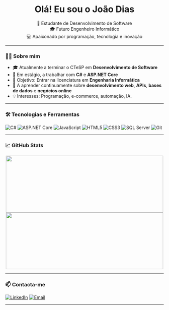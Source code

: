 <h1 align="center">Olá! Eu sou o João Dias</h1>
<p align="center">
  🚀 Estudante de Desenvolvimento de Software <br>
  🎓 Futuro Engenheiro Informático <br>
  💻 Apaixonado por programação, tecnologia e inovação
</p>

---

### 👨‍💻 Sobre mim

- 🎓 Atualmente a terminar o CTeSP em **Desenvolvimento de Software**
- 💼 Em estágio, a trabalhar com **C#** e **ASP.NET Core**
- 🎯 Objetivo: Entrar na licenciatura em **Engenharia Informática**
- 🌱 A aprender continuamente sobre **desenvolvimento web**, **APIs**, **bases de dados** e **negócios online**
- 💡 Interesses: Programação, e-commerce, automação, IA.

---

### 🛠️ Tecnologias e Ferramentas

![C#](https://img.shields.io/badge/C%23-239120?style=for-the-badge&logo=c-sharp&logoColor=white)
![ASP.NET Core](https://img.shields.io/badge/ASP.NET_Core-512BD4?style=for-the-badge&logo=dotnet&logoColor=white)
![JavaScript](https://img.shields.io/badge/JavaScript-F7DF1E?style=for-the-badge&logo=javascript&logoColor=black)
![HTML5](https://img.shields.io/badge/HTML5-E34F26?style=for-the-badge&logo=html5&logoColor=white)
![CSS3](https://img.shields.io/badge/CSS3-1572B6?style=for-the-badge&logo=css3&logoColor=white)
![SQL Server](https://img.shields.io/badge/SQL_Server-CC2927?style=for-the-badge&logo=microsoftsqlserver&logoColor=white)
![Git](https://img.shields.io/badge/Git-F05032?style=for-the-badge&logo=git&logoColor=white)

---

### 📈 GitHub Stats

<p align="center">
  <img height="180" width="500" src="https://github-readme-stats.vercel.app/api?username=Cjjd17&show_icons=true&theme=radical" />
  <img height="180" width="500" src="https://github-readme-stats.vercel.app/api/top-langs/?username=Cjjd17&layout=compact&theme=dark"/>
</p>

---

### 📫 Contacta-me

[![LinkedIn](https://img.shields.io/badge/-LinkedIn-0A66C2?style=for-the-badge&logo=linkedin&logoColor=white)](https://www.linkedin.com/in/jo%C3%A3o-dias-502490348/)
[![Email](https://img.shields.io/badge/-Email-EA4335?style=for-the-badge&logo=gmail&logoColor=white)](mailto:diasjoao1592005@gmail.com)

---



